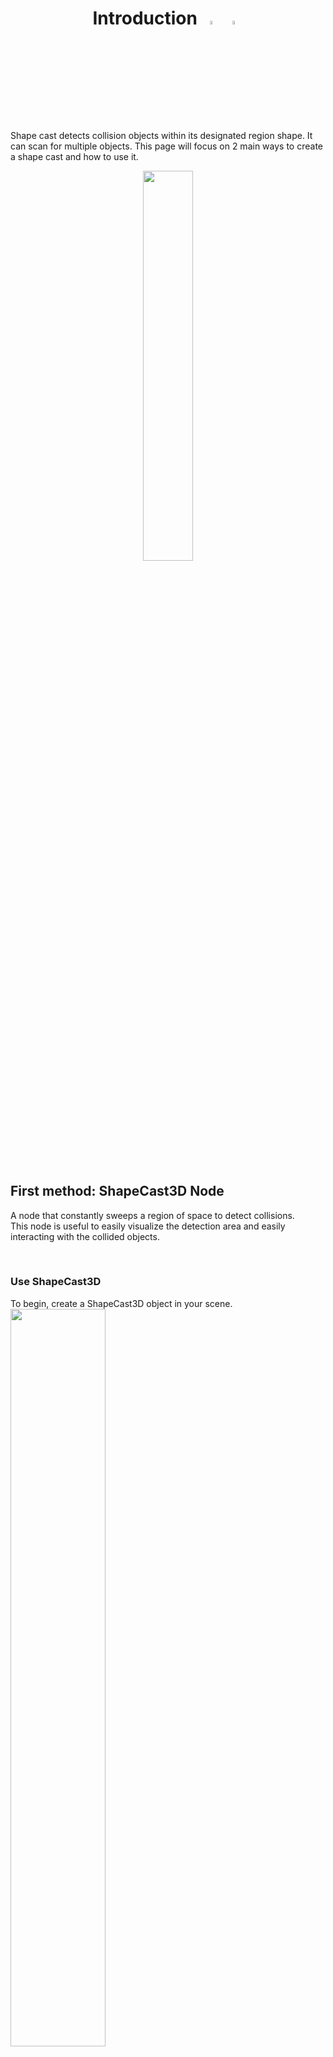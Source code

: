 <p align="center" width="100%">
    <h1 align="center"> Introduction <img id="header-img" src="assets/CsharpLogo_s.png" width="4%" style="padding: 0px 5px;"> <img id="header-img" src="assets/GodotLogo_s.png" width="4%" style="padding: 0px 5px;"></h1>
</p>

Shape cast detects collision objects within its designated region shape. 
It can scan for multiple objects.
This page will focus on 2 main ways to create a shape cast and how to use it.

<p align="center" width="100%">
<img src="assets/GodotLogo.png" width="40%">
</p>

<br>

## First method: ShapeCast3D Node
A node that constantly sweeps a region of space to detect collisions. <br>
This node is useful to easily visualize the detection area and easily interacting with the collided objects. <br>

<br>

### Use ShapeCast3D
To begin, create a ShapeCast3D object in your scene. <br>
<img src="assets/Create_Node-transformed.png" width="55%"> <br>
Then add a shape to your ShapeCast3D, <br>
for example, add a box: <br>
<img src="assets/Select_Shape-transformed.png" width="55%"> <br>
<img src="assets/Select_Shape_Box-transformed.png" width="55%"> <br>

<br>

To check whether the shape cast detected anything we can run this code:
```cs
public override void _Process(double delta)
{
    GD.Print(CollisionResult);
}
```
*CollisionResult* is an [Array](https://learn.microsoft.com/en-us/dotnet/csharp/language-reference/builtin-types/arrays) of [dictionaries](https://learn.microsoft.com/en-us/dotnet/api/system.collections.generic.dictionary-2?view=net-8.0) which contains all the information about the collider the shape cast detected. <br>
For example, the next code prints all of the names of the objects that were detected by the shape cast:
```cs
public override void _Process(double delta)
{
    foreach (Dictionary result in CollisionResult)
    {
        GD.Print(((Node3D)result["collider"]).Name);
    }
}
```

<br>

### Run in _Ready() method
There’s an issue with The ShapeCast3D node, where it won’t detect any colliders if its check runs through a _Ready() method:
```cs
public override void _Ready() // THIS IS BAD CODE DO NOT COPY
{
    foreach (Dictionary result in CollisionResult)
    {
        GD.Print(((Node3D)result["collider"]).Name);
    }
}
```
To fix this, turn _Ready() to an [async](https://learn.microsoft.com/en-us/dotnet/csharp/language-reference/keywords/async) method and wait for 1 frame, like this:
```cs
public async override void _Ready() // THIS IS GOOD CODE, FEEL FREE TO COPY ;)
{
    await ToSignal(GetTree().CreateTimer(0),"timeout");
    
    foreach (Dictionary result in CollisionResult)
    {
        GD.Print(((Node3D)result["collider"]).Name);
    }
}
```
*Note:* To get more information change the string “collider” in result[“collider”].

<br>

### Result
|Type|Information|Description|
|:---|:---|:---|
|Vector3|position|the position where the shapes collided.|
|Vector3|normal|which side the collided object's surface(face) is facing.|
|Object|collider|the object the shape cast detected.|
|ObjectID|collider_id|object's id|
|RID|rid|object's rid.|
|int|shape|object's shape index.|
|Vector3|linear_velocity|object's linear velocity.|

<br>

## Second method: PhysicsShapeQuery
In some cases we would need a more dynamic approach like creating the cast in code. <br>
For example when we want to scan an area dynamically only once. <br>
For this we can use a [PhysicsShapeQueryParameters3D](https://docs.godotengine.org/en/stable/classes/class_physicsshapequeryparameters3d.html). <br>


### 3D Shape
First declare the [Shape3D](https://docs.godotengine.org/en/stable/classes/class_shape3d.html#class-shape3d) that the ShapeCast will use:
```cs
public void Scan_Collisions()
{
    var box = new BoxShape3D();
    box.Size = new Vector3(1,1,1);
}
```

<br>

### 3D Space
Every 3D component in godot is automatically assigned to the World3D class. <br>
Before casting a shape we need to reference this class: <br>
```cs
public void Scan_Collisions()
{
    var box = new BoxShape3D();
    box.Size = new Vector3(1,1,1);

    var spaceState = GetWorld3D().DirectSpaceState;
}
```
*spaceState represents the interactions of objects and their state in our World3D.*

<br>

### Shape Query
To represent the Shape Cast and its properties use [PhysicsShapeQueryParameters3D](https://docs.godotengine.org/en/stable/classes/class_physicsshapequeryparameters3d.html):
```cs
public void Scan_Collisions()
{
    var box = new BoxShape3D();
    box.Size = new Vector3(1,1,1);

    var spaceState = GetWorld3D().DirectSpaceState;
    PhysicsShapeQueryParameters3D query = new PhysicsShapeQueryParameters3D();
}
```
Set the query’s shape:
```cs
public void Scan_Collisions()
{
    var box = new BoxShape3D();
    box.Size = new Vector3(1,1,1);

    var spaceState = GetWorld3D().DirectSpaceState;
    PhysicsShapeQueryParameters3D query = new PhysicsShapeQueryParameters3D();
    query.Shape = box;
}
```
*(Alternatively, instead of creating a shape in code, it is possible to take a shape from a separate node such as CollisionShape3D)*

<br>

### Result
Finally make the query sweep for collisions in our spaceState and print it:
```cs
public void Scan_Collisions()
{
    var box = new BoxShape3D();
    box.Size = new Vector3(1,1,1);

    var spaceState = GetWorld3D().DirectSpaceState;
    PhysicsShapeQueryParameters3D query = new PhysicsShapeQueryParameters3D();
    query.Shape = box;
    var results = spaceState.IntersectShape(query);

    GD.Print(results);
}
```
**Note: the ‘results’ variable is the same as ‘CollisionResult’ from the previous section.**

<br>

### Exclude collision
To make the query ignore a certain collider use the Exclude property. <br>
In this example the query ignores its parent (a RigidBody3D):
```cs
RigidBody3D ignoreThis = GetParent<RigidBody3D>();
query.Exclude = new Godot.Collections.Array<Rid> { ignoreThis.GetRid() };
```
*The exceptions array can contain objects or RIDs.* <br>
*Note: the ‘GetRid()’ method only works in classes that inherit from CharacterBody3D, StaticBody3D and more.* <br>

<br>

### Collision Mask
In some cases using the Exception property could become inconvenient when excluding a lot of objects, so instead we can use a collision mask. <br>
In this example the query will only detect objects in Layer 1:
```cs
query.CollisionMask = 1;
```

<br>

## Calculate Collision Masks
[More about calculating collision masks and collision layers.](https://000daniel.github.io/Collision-Mask-Layer/) <br>

<br>

## Run in _Ready() method
In a _Ready() method, unlike a ShapeCast3D node that will not detect anything unless it waits 1 frame, this method **will work** and detect colliders:
```cs
public override void _Ready()
{
    var spaceState = GetWorld3D().DirectSpaceState;
    PhysicsShapeQueryParameters3D query = new PhysicsShapeQueryParameters3D();
    query.Shape = new BoxShape3D{Size = new Vector3(1,1,1)};
    var results = spaceState.IntersectShape(query);

    GD.Print(results);
}
```

<br>

### Extra references
[Ray Cast](https://000daniel.github.io/Ray-Cast-Godot/) <br>
[RayCasting Godot](https://docs.godotengine.org/en/4.0/tutorials/physics/ray-casting.html) <br>
[PhysicsDirectSpaceState3D
](https://docs.godotengine.org/en/4.0/classes/class_physicsdirectspacestate3d.html) <br>
[ShapeCast2D](https://docs.godotengine.org/en/4.0/classes/class_shapecast2d.html) <br>
[Physics Introduction](https://docs.godotengine.org/en/4.0/tutorials/physics/physics_introduction.html)
